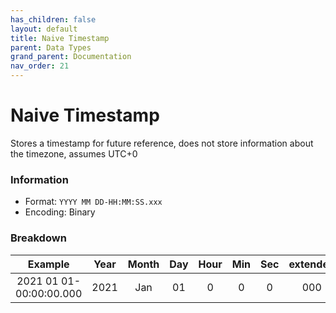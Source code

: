 ```yaml
---
has_children: false
layout: default
title: Naive Timestamp
parent: Data Types
grand_parent: Documentation
nav_order: 21
---
```


# Naive Timestamp
Stores a timestamp for future reference, does not store information about the timezone, assumes UTC+0

### Information
- Format: `YYYY MM DD-HH:MM:SS.xxx`
- Encoding: Binary

### Breakdown
|Example|Year|Month|Day|Hour|Min|Sec|extended|
|:---:|:---:|:---:|:---:|:---:|:---:|:---:|:---:|
| 2021 01 01-00:00:00.000 |2021|Jan|01|0|0|0|000|
